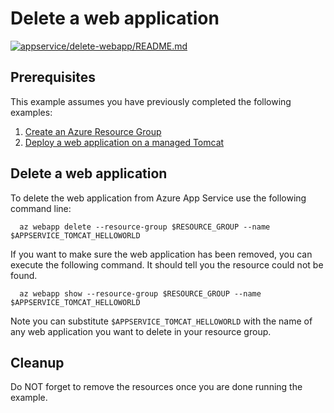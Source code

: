 
# Delete a web application

[![appservice/delete-webapp/README.md](https://github.com/Azure-Samples/java-on-azure-examples/actions/workflows/appservice_delete-webapp_README_md.yml/badge.svg)](https://github.com/Azure-Samples/java-on-azure-examples/actions/workflows/appservice_delete-webapp_README_md.yml)

## Prerequisites

This example assumes you have previously completed the following examples:

1. [Create an Azure Resource Group](../../group/create/README.md)
1. [Deploy a web application on a managed Tomcat](../tomcat-helloworld/README.md)

## Delete a web application

<!-- workflow.cron(0 4 * * 5) -->
<!-- workflow.include(../tomcat-helloworld/README.md) -->

To delete the web application from Azure App Service use the following command line:

```shell
  az webapp delete --resource-group $RESOURCE_GROUP --name $APPSERVICE_TOMCAT_HELLOWORLD
```

If you want to make sure the web application has been removed, you can execute 
the following command. It should tell you the resource could not be found.

```text
  az webapp show --resource-group $RESOURCE_GROUP --name $APPSERVICE_TOMCAT_HELLOWORLD
```

Note you can substitute `$APPSERVICE_TOMCAT_HELLOWORLD` with the name of any web
application you want to delete in your resource group.

<!-- workflow.directOnly() 

  export RESULT=$(az webapp show --resource-group $RESOURCE_GROUP --name $APPSERVICE_TOMCAT_HELLOWORLD --output tsv --query state)
  az group delete --name $RESOURCE_GROUP --yes || true
  if [[ "$RESULT" == Running ]]; then
    exit 1
  fi

  -->

## Cleanup

Do NOT forget to remove the resources once you are done running the example.
